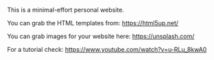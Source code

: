This is a minimal-effort personal website.

You can grab the HTML templates from: https://html5up.net/

You can grab images for your website here: https://unsplash.com/

For a tutorial check: https://www.youtube.com/watch?v=u-RLu_8kwA0
